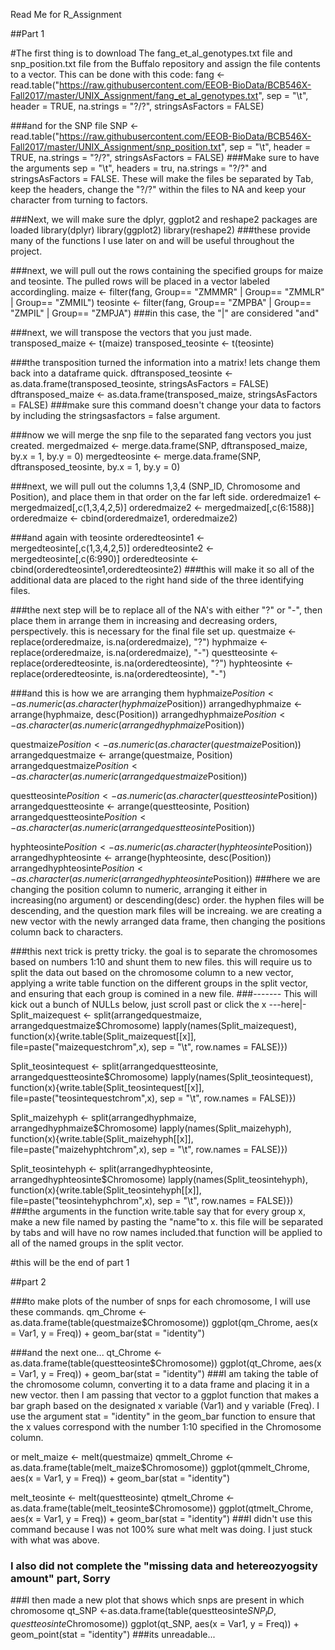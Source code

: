 Read Me for R_Assignment

##Part 1

#The first thing is to download The fang_et_al_genotypes.txt file and snp_position.txt file from the Buffalo repository and assign the file contents to a vector. This can be done with this code:
fang <- read.table("https://raw.githubusercontent.com/EEOB-BioData/BCB546X-Fall2017/master/UNIX_Assignment/fang_et_al_genotypes.txt", sep = "\t", header = TRUE, na.strings = "?/?", stringsAsFactors = FALSE)

###and for the SNP file
SNP <- read.table("https://raw.githubusercontent.com/EEOB-BioData/BCB546X-Fall2017/master/UNIX_Assignment/snp_position.txt", sep = "\t", header = TRUE, na.strings = "?/?", stringsAsFactors = FALSE)
###Make sure to have the arguments sep = "\t", headers = tru, na.strings = "?/?" and stringsAsFactors = FALSE. These will make the files be separated by Tab, keep the headers, change the "?/?" within the files to NA and keep your character from turning to factors.

###Next, we will make sure the dplyr, ggplot2 and reshape2 packages are loaded
library(dplyr)
library(ggplot2)
library(reshape2)
###these provide many of the functions I use later on and will be useful throughout the project.

###next, we will pull out the rows containing the specified groups for maize and teosinte. The pulled rows will be placed in a vector labeled accordingling.
maize <- filter(fang, Group== "ZMMMR" | Group== "ZMMLR" | Group== "ZMMIL")
teosinte <- filter(fang, Group== "ZMPBA" | Group== "ZMPIL" | Group== "ZMPJA")
###in this case, the "|" are considered "and"

###next, we will transpose the vectors that you just made.
transposed_maize <- t(maize)
transposed_teosinte <- t(teosinte)

###the transposition turned the information into a matrix! lets change them back into a dataframe quick.
dftransposed_teosinte <- as.data.frame(transposed_teosinte, stringsAsFactors = FALSE)
dftransposed_maize <- as.data.frame(transposed_maize, stringsAsFactors = FALSE)
###make sure this command doesn't change your data to factors by including the stringsasfactors = false argument.

###now we will merge the snp file to the separated fang vectors you just created.
mergedmaized <- merge.data.frame(SNP, dftransposed_maize, by.x = 1, by.y = 0)
mergedteosinte <- merge.data.frame(SNP, dftransposed_teosinte, by.x = 1, by.y = 0)

###next, we will pull out the columns 1,3,4 (SNP_ID, Chromosome and Position), and place them in that order on the far left side.
orderedmaize1 <- mergedmaized[,c(1,3,4,2,5)]
orderedmaize2 <- mergedmaized[,c(6:1588)]
orderedmaize <- cbind(orderedmaize1, orderedmaize2)

###and again with teosinte
orderedteosinte1 <- mergedteosinte[,c(1,3,4,2,5)]
orderedteosinte2 <- mergedteosinte[,c(6:990)]
orderedteosinte <- cbind(orderedteosinte1,orderedteosinte2)
###this will make it so all of the additional data are placed to the right hand side of the three identifying files.

###the next step will be to replace all of the NA's with either "?" or "-", then place them in arrange them in increasing and decreasing orders, perspectively. this is necessary for the final file set up.
questmaize <- replace(orderedmaize, is.na(orderedmaize), "?")
hyphmaize <- replace(orderedmaize, is.na(orderedmaize), "-")
questteosinte <- replace(orderedteosinte, is.na(orderedteosinte), "?")
hyphteosinte <- replace(orderedteosinte, is.na(orderedteosinte), "-")

###and this is how we are arranging them
hyphmaize$Position <- as.numeric(as.character(hyphmaize$Position))
arrangedhyphmaize <- arrange(hyphmaize, desc(Position))
arrangedhyphmaize$Position <- as.character(as.numeric(arrangedhyphmaize$Position))


questmaize$Position <- as.numeric(as.character(questmaize$Position))
arrangedquestmaize <- arrange(questmaize, Position)
arrangedquestmaize$Position <- as.character(as.numeric(arrangedquestmaize$Position))


questteosinte$Position <- as.numeric(as.character(questteosinte$Position))
arrangedquestteosinte <- arrange(questteosinte, Position)
arrangedquestteosinte$Position <- as.character(as.numeric(arrangedquestteosinte$Position))


hyphteosinte$Position <- as.numeric(as.character(hyphteosinte$Position))
arrangedhyphteosinte <- arrange(hyphteosinte, desc(Position))
arrangedhyphteosinte$Position <- as.character(as.numeric(arrangedhyphteosinte$Position))
###here we are changing the position column to numeric, arranging it either in increasing(no argument) or descending(desc) order. the hyphen files will be descending, and the question mark files will be increaing. we are creating a new vector with the newly arranged data frame, then changing the positions column back to characters.


###this next trick is pretty tricky. the goal is to separate the chromosomes based on numbers 1:10 and shunt them to new files. this will require us to split the data out based on the chromosome column to a new vector, applying a write table function on the different groups in the split vector, and ensuring that each group is comined in a new file.
###------- This will kick out a bunch of NULLs below, just scroll past or click the x ---here|-
Split_maizequest <- split(arrangedquestmaize, arrangedquestmaize$Chromosome)
lapply(names(Split_maizequest), function(x){write.table(Split_maizequest[[x]], file=paste("maizequestchrom",x), sep = "\t", row.names = FALSE)})


Split_teosintequest <- split(arrangedquestteosinte, arrangedquestteosinte$Chromosome)
lapply(names(Split_teosintequest), function(x){write.table(Split_teosintequest[[x]], file=paste("teosintequestchrom",x), sep = "\t", row.names = FALSE)})


Split_maizehyph <- split(arrangedhyphmaize, arrangedhyphmaize$Chromosome)
lapply(names(Split_maizehyph), function(x){write.table(Split_maizehyph[[x]], file=paste("maizehyphtchrom",x), sep = "\t", row.names = FALSE)})


Split_teosintehyph <- split(arrangedhyphteosinte, arrangedhyphteosinte$Chromosome)
lapply(names(Split_teosintehyph), function(x){write.table(Split_teosintehyph[[x]], file=paste("teosintehyphchrom",x), sep = "\t", row.names = FALSE)})
###the arguments in the function write.table say that for every group x, make a new file named by pasting the "name"to x. this file will be separated by tabs and will have no row names included.that function will be applied to all of the named groups in the split vector.

#this will be the end of part 1


##part 2

###to make plots of the number of snps for each chromosome, I will use these commands.
qm_Chrome <-as.data.frame(table(questmaize$Chromosome))
ggplot(qm_Chrome, aes(x = Var1, y = Freq)) + geom_bar(stat = "identity")

###and the next one...
qt_Chrome <-as.data.frame(table(questteosinte$Chromosome))
ggplot(qt_Chrome, aes(x = Var1, y = Freq)) + geom_bar(stat = "identity")
###I am taking the table of the chromosome column, converting it to a data frame and placing it in a new vector. then I am passing that vector to a ggplot function that makes a bar graph based on the designated x variable (Var1) and y variable (Freq). I use the argument stat = "identity" in the geom_bar function to ensure that the x values correspond with the number 1:10 specified in the Chromosome column.



or
melt_maize <- melt(questmaize)
qmmelt_Chrome <-as.data.frame(table(melt_maize$Chromosome))
ggplot(qmmelt_Chrome, aes(x = Var1, y = Freq)) + geom_bar(stat = "identity")


melt_teosinte <- melt(questteosinte)
qtmelt_Chrome <-as.data.frame(table(melt_teosinte$Chromosome))
ggplot(qtmelt_Chrome, aes(x = Var1, y = Freq)) + geom_bar(stat = "identity")
###I didn't use this command because I was not 100% sure what melt was doing. I just stuck with what was above.


### I also did not complete the "missing data and hetereozyogsity amount" part, Sorry

###I then made a new plot that shows which snps are present in which chromosome
qt_SNP <-as.data.frame(table(questteosinte$SNP_ID, questteosinte$Chromosome))
ggplot(qt_SNP, aes(x = Var1, y = Freq)) + geom_point(stat = "identity")
###its unreadable...
